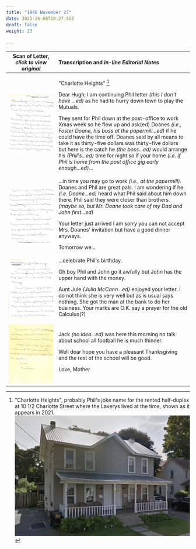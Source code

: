 ```yaml
---
title: "1940 November 27"
date: 2021-26-08T19:27:55Z
draft: false
weight: 23

---
```

| Scan of Letter, *click to view original* | Transcription and *in-line Editorial Notes* |
| :---: | :--- |
| ![](img217.jpg?height=700px) |<p> "Charlotte Heights" [^1]</p><p> Dear Hugh; I am continuing Phil letter *(this I don't have ...ed)* as he had to hurry down town to play the Mutuals.</p><p>  They sent for Phil down at the post-office to work Xmas week so he flew up and ask(ed) Doanes *(i.e., Foster Doane, his boss at the papermill...ed)* if he could have the time off.  Doanes said by all means to take it as thirty-five dollars was thirty-five dollars but here is the catch he *(the boss...ed)* would arrange his *(Phil's...ed)* time for night so if your home *(i.e. if Phil is home from the post office gig early enough...ed)*... |
| ![](img218.jpg?height=700px) | ...in time you may go to work *(i.e., at the papermill)*.  Doanes and Phil are great pals.  I am wondering if he *(i.e. Doane...ed)* heard what Phil said about him down there.   Phil said they were closer than brothers. *(maybe so, but Mr. Doane took care of my Dad and John first...ed)*</p><p> Your letter just arrived I am sorry you can not accept Mrs. Doanes' invitation but have a good dinner anyways.</p><p>  Tomorrow we... | 
| ![](img219.jpg?height=700px) | ...celebrate Phil's birthday.</p><p>  Oh boy Phil and John go it awfully but John has the upper hand with the money.</p><p>  Aunt Jule *(Julia McCann...ed)* enjoyed your letter.  I do not think she is very well but as is usual says nothing.  She got the man at the bank to do her business.  Your marks are O.K. say a prayer for the old Calculus(?)</p><p>  | 
| ![](img220.jpg?height=700px) | Jack *(no idea...ed)* was here this morning no talk about school all football he is much thinner.</p><p>  Well dear hope you have a pleasant Thanksgiving and the rest of the school will be good.</p><p>  Love, Mother |


[^1]: "Charlotte Heights", probably Phil's joke name for the rented half-duplex at 10 1/2 Charlotte Street where the Laverys lived at the time, shown as it appears in 2021.
![](IMG_0144.jpg?height=300px)
